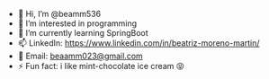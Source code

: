 - 👋 Hi, I’m @beamm536
- 👀 I’m interested in programming
- 🌱 I’m currently learning SpringBoot
- 📫 LinkedIn: https://www.linkedin.com/in/beatriz-moreno-martin/
- 📨 Email: beaamm023@gmail.com
- ⚡ Fun fact: i like mint-chocolate ice cream 😝



